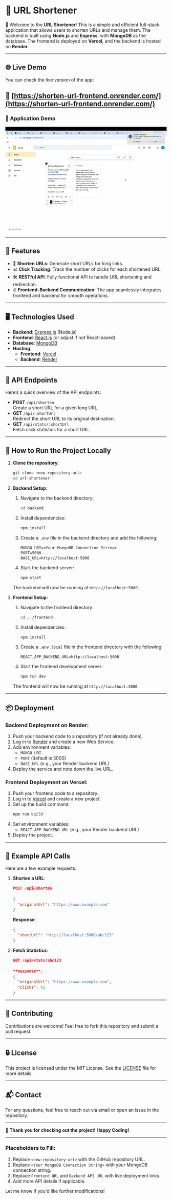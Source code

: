 # 🚀 URL Shortener

🎉 Welcome to the **URL Shortener**! This is a simple and efficient full-stack application that allows users to shorten URLs and manage them. The backend is built using **Node.js** and **Express**, with **MongoDB** as the database. The frontend is deployed on **Vercel**, and the backend is hosted on **Render**.

---

## 🌐 Live Demo

You can check the live version of the app:

🔗 [https://shorten-url-frontend.onrender.com/](https://shorten-url-frontend.onrender.com/)
---

### 🎥 Application Demo

![Application Demo](media/demo1.gif)

---

## 🌟 Features

- 🔗 **Shorten URLs**: Generate short URLs for long links.
- 📊 **Click Tracking**: Track the number of clicks for each shortened URL.
- 🛠 **RESTful API**: Fully functional API to handle URL shortening and redirection.
- 🌐 **Frontend-Backend Communication**: The app seamlessly integrates frontend and backend for smooth operations.

---

## 🖥️ Technologies Used

- **Backend**: [Express.js](https://expressjs.com/) (Node.js)
- **Frontend**: [React.js](https://reactjs.org/) (or adjust if not React-based)
- **Database**: [MongoDB](https://www.mongodb.com/)
- **Hosting**:
  - **Frontend**: [Vercel](https://vercel.com/)
  - **Backend**: [Render](https://render.com/)

---

## 🚀 API Endpoints

Here’s a quick overview of the API endpoints:

- **POST** `/api/shorten`  
  Create a short URL for a given long URL.
- **GET** `/api/:shortUrl`  
  Redirect the short URL to its original destination.
- **GET** `/api/stats/:shortUrl`  
  Fetch click statistics for a short URL.

---

## 🔧 How to Run the Project Locally

1. **Clone the repository**:
   ```bash
   git clone <new-repository-url>
   cd url-shortener
   ```

2. **Backend Setup**:
   1. Navigate to the backend directory:
      ```bash
      cd backend
      ```

   2. Install dependencies:
      ```bash
      npm install
      ```

   3. Create a `.env` file in the backend directory and add the following:
      ```plaintext
      MONGO_URI=<Your MongoDB Connection String>
      PORT=5000
      BASE_URL=http://localhost:5000
      ```

   4. Start the backend server:
      ```bash
      npm start
      ```

   The backend will now be running at `http://localhost:5000`.

3. **Frontend Setup**:
   1. Navigate to the frontend directory:
      ```bash
      cd ../frontend
      ```

   2. Install dependencies:
      ```bash
      npm install
      ```

   3. Create a `.env.local` file in the frontend directory with the following:
      ```plaintext
      REACT_APP_BACKEND_URL=http://localhost:5000
      ```

   4. Start the frontend development server:
      ```bash
      npm run dev
      ```

   The frontend will now be running at `http://localhost:3000`.

---

## 📦 Deployment

### Backend Deployment on Render:
1. Push your backend code to a repository (if not already done).
2. Log in to [Render](https://render.com/) and create a new Web Service.
3. Add environment variables:
   - `MONGO_URI`
   - `PORT` (default is 5000)
   - `BASE_URL` (e.g., your Render backend URL)
4. Deploy the service and note down the live URL.

### Frontend Deployment on Vercel:
1. Push your frontend code to a repository.
2. Log in to [Vercel](https://vercel.com/) and create a new project.
3. Set up the build command:
   ```bash
   npm run build
   ```
4. Set environment variables:
   - `REACT_APP_BACKEND_URL` (e.g., your Render backend URL)
5. Deploy the project.

---

## 📝 Example API Calls

Here are a few example requests:

1. **Shorten a URL**:
   ```json
   POST /api/shorten

   {
     "originalUrl": "https://www.example.com"
   }
   ```

   **Response**:
   ```json
   {
     "shortUrl": "http://localhost:5000/abc123"
   }
   ```

2. **Fetch Statistics**:
   ```json
   GET /api/stats/abc123

   **Response**:
   {
     "originalUrl": "https://www.example.com",
     "clicks": 42
   }
   ```

---

## 🤝 Contributing

Contributions are welcome! Feel free to fork this repository and submit a pull request.

---

## 🔒 License

This project is licensed under the MIT License. See the [LICENSE](LICENSE) file for more details.

---

## 📬 Contact

For any questions, feel free to reach out via email or open an issue in the repository.

---

🎉 **Thank you for checking out the project! Happy Coding!**

---

### Placeholders to Fill:
1. Replace `<new-repository-url>` with the GitHub repository URL.
2. Replace `<Your MongoDB Connection String>` with your MongoDB connection string.
3. Replace `Frontend URL` and `Backend API URL` with live deployment links.
4. Add more API details if applicable.

Let me know if you'd like further modifications!
